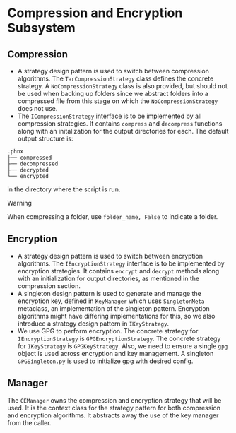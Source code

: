 # Compression and Encryption Subsystem

## Compression
- A strategy design pattern is used to switch between compression algorithms. The `TarCompressionStrategy` class defines the concrete strategy. A `NoCompressionStrategy` class is also provided, but should not be used when backing up folders since we abstract folders into a compressed file from this stage on which the `NoCompressionStrategy` does not use.  
- The `ICompressionStrategy` interface is to be implemented by all compression strategies. It contains `compress` and `decompress` functions along with an initalization for the output directories for each. The default output structure is:  
```
.phnx
├── compressed
├── decompressed
├── decrypted
└── encrypted
```
in the directory where the script is run.  
> [!WARNING]  
> When compressing a folder, use `folder_name, False` to indicate a folder.

## Encryption
- A strategy design pattern is used to switch between encryption algorithms. The `IEncryptionStrategy` interface is to be implemented by encryption strategies. It contains `encrypt` and `decrypt` methods along with an initialization for output directories, as mentioned in the compression section.
- A singleton design pattern is used to generate and manage the encryption key, defined in `KeyManager` which uses `SingletonMeta` metaclass, an implementation of the singleton pattern. Encryption algorithms might have differing implementations for this, so we also introduce a strategy design pattern in `IKeyStrategy`. 
- We use GPG to perform encryption. The concrete strategy for `IEncryptionStrategy` is `GPGEncryptionStrategy`. The concrete strategy for `IKeyStrategy` is `GPGKeyStrategy`. Also, we need to ensure a single `gpg` object is used across encryption and key management. A singleton `GPGSingleton.py` is used to initialize gpg with desired config.

## Manager
The `CEManager` owns the compression and encryption strategy that will be used. It is the context class for the strategy pattern for both compression and encryption algorithms. It abstracts away the use of the key manager from the caller.